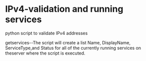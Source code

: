 # IPv4-validation and running services
python script to validate IPv4 addresses



getservices--The script will create a list  Name, DisplayName, ServiceType,and Status for all of the currently running services on theserver where the script is executed.
